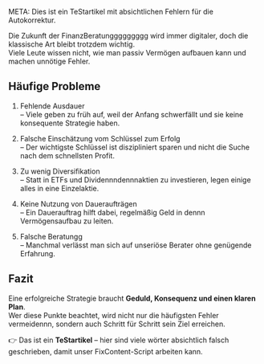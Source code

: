 META: Dies ist ein TeStartikel mit absichtlichen Fehlern für die Autokorrektur.

Die Zukunft der FinanzBeratunggggggggg wird immer digitaler, doch die klassische Art bleibt trotzdem wichtig.  
Viele Leute wissen nicht, wie man passiv Vermögen aufbauen kann und machen unnötige Fehler.

## Häufige Probleme

1. Fehlende Ausdauer  
   – Viele geben zu früh auf, weil der Anfang schwerfällt und sie keine konsequente Strategie haben.

2. Falsche Einschätzung vom Schlüssel zum Erfolg  
   – Der wichtigste Schlüssel ist diszipliniert sparen und nicht die Suche nach dem schnellsten Profit.

3. Zu wenig Diversifikation  
   – Statt in ETFs und Dividennndennnaktien zu investieren, legen einige alles in eine Einzelaktie.

4. Keine Nutzung von Daueraufträgen  
   – Ein Dauerauftrag hilft dabei, regelmäßig Geld in dennn Vermögensaufbau zu leiten.

5. Falsche Beratungg  
   – Manchmal verlässt man sich auf unseriöse Berater ohne genügende Erfahrung.

## Fazit

Eine erfolgreiche Strategie braucht **Geduld, Konsequenz und einen klaren Plan**.  
Wer diese Punkte beachtet, wird nicht nur die häufigsten Fehler vermeidennn, sondern auch Schritt für Schritt sein Ziel erreichen.

👉 Das ist ein **TeStartikel** – hier sind viele wörter absichtlich falsch geschrieben, damit unser FixContent-Script arbeiten kann.
